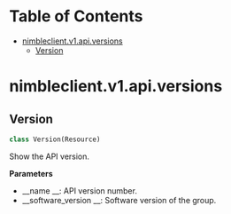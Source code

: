 # Table of Contents

* [nimbleclient.v1.api.versions](#nimbleclient.v1.api.versions)
  * [Version](#nimbleclient.v1.api.versions.Version)

<a name="nimbleclient.v1.api.versions"></a>
# nimbleclient.v1.api.versions

<a name="nimbleclient.v1.api.versions.Version"></a>
## Version

```python
class Version(Resource)
```

Show the API version.

__Parameters__

- __name             __: API version number.
- __software_version __: Software version of the group.

